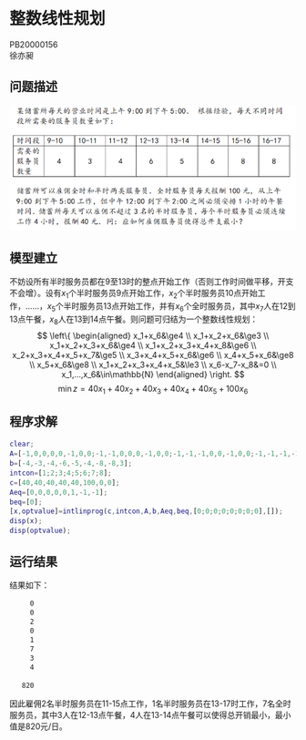 # 整数线性规划
PB20000156  
徐亦昶
## 问题描述
![](img/question.png)
## 模型建立
不妨设所有半时服务员都在9至13时的整点开始工作（否则工作时间做平移，开支不会增）。设有$x_1$个半时服务员9点开始工作，$x_2$个半时服务员10点开始工作，……，$x_5$个半时服务员13点开始工作，并有$x_6$个全时服务员，其中$x_7$人在12到13点午餐，$x_8$人在13到14点午餐。则问题可归结为一个整数线性规划：
$$
\left\{
\begin{aligned}
x_1+x_6&\ge4 \\
x_1+x_2+x_6&\ge3 \\
x_1+x_2+x_3+x_6&\ge4 \\
x_1+x_2+x_3+x_4+x_8&\ge6 \\
x_2+x_3+x_4+x_5+x_7&\ge5 \\
x_3+x_4+x_5+x_6&\ge6 \\
x_4+x_5+x_6&\ge8 \\
x_5+x_6&\ge8 \\
x_1+x_2+x_3+x_4+x_5&\le3 \\
x_6-x_7-x_8&=0 \\
x_1,...,x_6&\in\mathbb{N}
\end{aligned}
\right.
$$
$$
\min z=40x_1+40x_2+40x_3+40x_4+40x_5+100x_6
$$
## 程序求解
```matlab
clear;
A=[-1,0,0,0,0,-1,0,0;-1,-1,0,0,0,-1,0,0;-1,-1,-1,0,0,-1,0,0;-1,-1,-1,-1,0,0,0,-1;0,-1,-1,-1,-1,0,-1,0;0,0,-1,-1,-1,-1,0,0;0,0,0,-1,-1,-1,0,0;0,0,0,0,-1,-1,0,0;1,1,1,1,1,0,0,0];
b=[-4,-3,-4,-6,-5,-4,-8,-8,3];
intcon=[1;2;3;4;5;6;7;8];
c=[40,40,40,40,40,100,0,0];
Aeq=[0,0,0,0,0,1,-1,-1];
beq=[0];
[x,optvalue]=intlinprog(c,intcon,A,b,Aeq,beq,[0;0;0;0;0;0;0;0],[]);
disp(x);
disp(optvalue);
```
## 运行结果
结果如下：
```
     0
     0
     2
     0
     1
     7
     3
     4

   820
```
因此雇佣2名半时服务员在11-15点工作，1名半时服务员在13-17时工作，7名全时服务员，其中3人在12-13点午餐，4人在13-14点午餐可以使得总开销最小，最小值是820元/日。